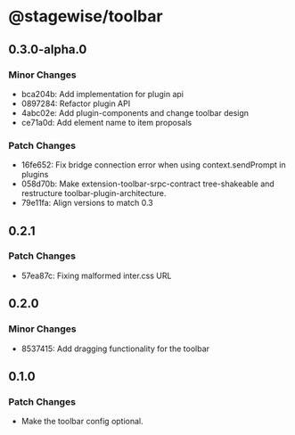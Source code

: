 # @stagewise/toolbar

## 0.3.0-alpha.0

### Minor Changes

- bca204b: Add implementation for plugin api
- 0897284: Refactor plugin API
- 4abc02e: Add plugin-components and change toolbar design
- ce71a0d: Add element name to item proposals

### Patch Changes

- 16fe652: Fix bridge connection error when using context.sendPrompt in plugins
- 058d70b: Make extension-toolbar-srpc-contract tree-shakeable and restructure toolbar-plugin-architecture.
- 79e11fa: Align versions to match 0.3

## 0.2.1

### Patch Changes

- 57ea87c: Fixing malformed inter.css URL

## 0.2.0

### Minor Changes

- 8537415: Add dragging functionality for the toolbar

## 0.1.0

### Patch Changes

- Make the toolbar config optional.
